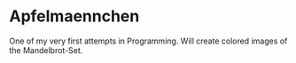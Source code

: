 Apfelmaennchen
==============

One of my very first attempts in Programming. Will create colored images of the Mandelbrot-Set.
